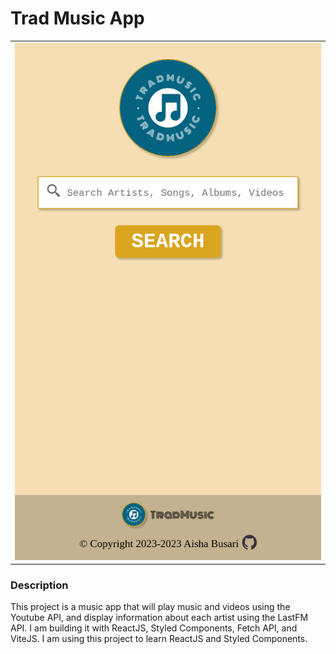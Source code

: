 # Trad Music App

<table>
    <tr>
    <td><img src="public/readme-images/trad-music-mobile-screenshot.png"></td>
    </tr>
</table>

### Description

This project is a music app that will play music and videos using the Youtube API, and display information about each artist using the LastFM API. I am building it with ReactJS, Styled Components, Fetch API, and ViteJS. I am using this project to learn ReactJS and Styled Components.
